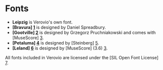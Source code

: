 # Fonts

* **Leipzig** is Verovio's own font. 
* **[Bravura] [1]** is designed by Daniel Spreadbury. 
* **[Gootville] [2]** is designed by Grzegorz Pruchniakowski and comes with [MuseScore] [3].
* **[Petaluma] [4]** is designed by [Steinberg] [5].
* **[Leland] [6]** is designed by [MuseScore] (3.6) [3].

All fonts included in Verovio are licensed under the [SIL Open Font License] [7].

[1]: https://github.com/steinbergmedia/bravura "Bravura Font"
[2]: https://github.com/musescore/MuseScore/tree/master/fonts/gootville "Gootville Font"
[3]: https://musescore.org/ "MuseScore"
[4]: https://github.com/steinbergmedia/petaluma "Petaluma"
[5]: https://www.steinberg.net/ "Steinberg"
[6]: https://github.com/MuseScoreFonts/Leland "Leland"
[7]: http://scripts.sil.org/cms/scripts/page.php?item_id=OFL "SIL Open Font License"
